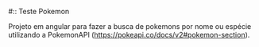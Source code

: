 #:: Teste Pokemon

Projeto em angular para fazer a busca de pokemons por nome ou espécie  utilizando a PokemonAPI (https://pokeapi.co/docs/v2#pokemon-section).
